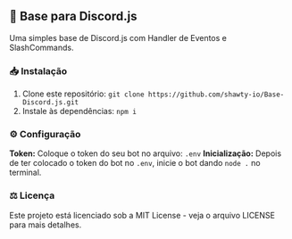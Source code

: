 ## 🤖 Base para Discord.js
Uma simples base de Discord.js com Handler de Eventos e SlashCommands.

### 📥 Instalação
1. Clone este repositório: `git clone https://github.com/shawty-io/Base-Discord.js.git`
2. Instale às dependências: `npm i`

### ⚙️ Configuração
**Token:** Coloque o token do seu bot no arquivo: `.env`
**Inicialização:** Depois de ter colocado o token do bot no `.env`, inicie o bot dando `node .` no terminal.
   
### ⚖️ Licença
Este projeto está licenciado sob a MIT License - veja o arquivo LICENSE para mais detalhes.
